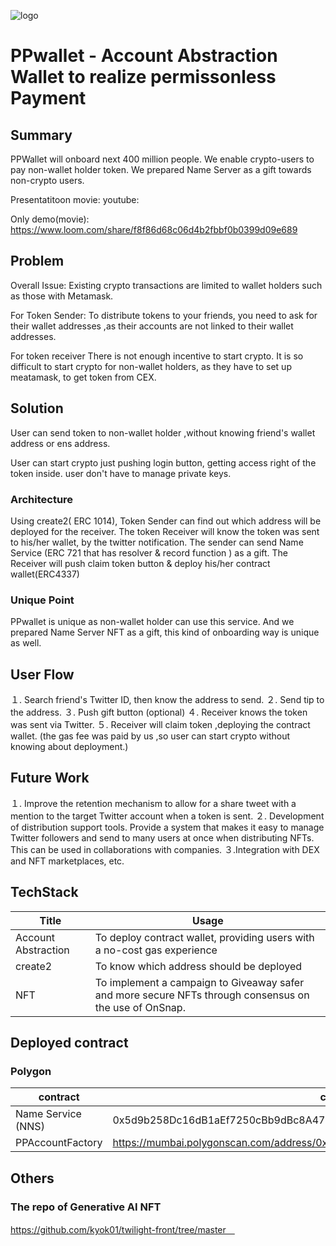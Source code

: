 ![logo](docs/PPWallet.png)

# PPwallet - Account Abstraction Wallet to realize permissonless Payment

## Summary
PPWallet will onboard next 400 million people.
We enable crypto-users to pay non-wallet holder token.
We prepared Name Server as a gift towards non-crypto users.


Presentatitoon  movie:
youtube:

Only demo(movie):
https://www.loom.com/share/f8f86d68c06d4b2fbbf0b0399d09e689 



## Problem

Overall Issue: Existing crypto transactions are limited to wallet holders 
such as those with Metamask.

For Token Sender: 
To distribute tokens to your friends, you need to ask for their wallet addresses
,as their accounts are not linked to their wallet addresses.

For token receiver
There is not enough incentive to start crypto.
It is so difficult to start crypto for non-wallet 
holders, as they have to set up meatamask, to get token from CEX.

## Solution
User can send token to non-wallet holder ,without knowing friend's wallet
address or ens address.

User can start crypto just pushing login button, getting access right of the token inside.
user don't have to manage private keys.

### Architecture

Using create2( ERC 1014), Token Sender can find out which address will be deployed for the receiver.
The token Receiver will know the token was sent to his/her wallet, by the twitter notification.
The sender can send Name Service (ERC 721 that has resolver & record function ) as a gift.
The Receiver will push claim token button & deploy his/her contract wallet(ERC4337)



### Unique Point

PPwallet is unique as non-wallet holder can use this service.
And we prepared Name Server NFT as a gift, this kind of onboarding way is unique as well.


## User Flow

１. Search friend's Twitter ID, then know the address to send.
２. Send tip to the address.
３. Push gift button (optional)
４. Receiver knows the token was sent via Twitter.
５. Receiver will claim token ,deploying the contract wallet.
(the gas fee was paid by us ,so user can start crypto without knowing about deployment.)

## Future Work
１. Improve the retention mechanism to allow for a share tweet with a mention to 
the target Twitter account when a token is sent.
２. Development of distribution support tools. Provide a system that makes it easy
 to manage Twitter followers and send to many users at once when distributing NFTs. This can be used in collaborations with companies.
３.Integration with DEX and NFT marketplaces, etc.


## TechStack

| Title | Usage |
| --- | --- |
| Account Abstraction |  To deploy contract wallet, providing users with a no-cost gas experience |
| create2 | To know which address should be deployed |
| NFT |  To implement a campaign to Giveaway safer and more secure NFTs through consensus on the use of OnSnap. |


## Deployed contract

### Polygon

| contract | contract address |
| --- | --- |
| Name Service (NNS)| 0x5d9b258Dc16dB1aEf7250cBb9dBc8A47420CA484 |
|PPAccountFactory|https://mumbai.polygonscan.com/address/0x5d9b258Dc16dB1aEf7250cBb9dBc8A47420CA484#code
## Others

### The repo of Generative AI NFT
https://github.com/kyok01/twilight-front/tree/master　